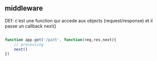 ## middleware

DEf: c'est une function qui accede aux objects (request/response) et il passe un callback next()

```Javascript

function app.get('/path', function(req,res,next){
    // processing
    next()
})

```
